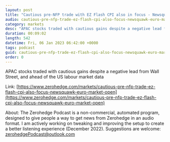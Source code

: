 ```yaml
---
layout: post
title: "Cautious pre-NFP trade with EZ Flash CPI also in focus - Newsquawk Euro Market Open"
audio: cautious-pre-nfp-trade-ez-flash-cpi-also-focus-newsquawk-euro-market-open-0
category: markets
desc: "APAC stocks traded with cautious gains despite a negative lead from Wall Street, and ahead of the US labour market data"
duration: 00:09:02
length: 542
datetime: Fri, 06 Jan 2023 06:42:00 +0000
tags: podcast
guid: cautious-pre-nfp-trade-ez-flash-cpi-also-focus-newsquawk-euro-market-open-0
order: 0
---
```

APAC stocks traded with cautious gains despite a negative lead from Wall Street, and ahead of the US labour market data

Link: [https://www.zerohedge.com/markets/cautious-pre-nfp-trade-ez-flash-cpi-also-focus-newsquawk-euro-market-open](https://www.zerohedge.com/markets/cautious-pre-nfp-trade-ez-flash-cpi-also-focus-newsquawk-euro-market-open)

About: The Zerohedge Podcast is a non-commercial, automated program, designed to give people a way to get news from Zerohedge in an audio format.  I am actively working on tweaking and improving the setup to create a better listening experience (December 2022).  Suggestions are welcome: [zerohedgePodcast@outlook.com](mailto:zerohedgePodcast@outlook.com)